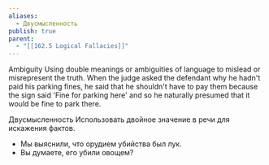 ```yaml
---
aliases:
  - Двусмысленность
publish: true
parent:
  - "[[162.5 Logical Fallacies]]"
---
```

Ambiguity
Using double meanings or ambiguities of language to mislead or misrepresent the truth.
When the judge asked the defendant why he hadn't paid his parking fines, he said that he shouldn't have to pay them because the sign said 'Fine for parking here' and so he naturally presumed that it would be fine to park there.

Двусмысленность
Использовать двойное значение в речи для искажения фактов.
- Мы выяснили, что орудием убийства был лук.
- Вы думаете, его убили овощем?